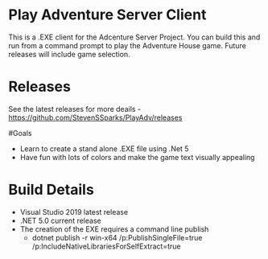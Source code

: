 # Play Adventure Server Client 
This is a .EXE client for the Adcenture Server Project. You can build this and run from a command prompt to play the Adventure House game. Future releases will include game selection. 

# Releases
See the latest releases for more deails - https://github.com/StevenSSparks/PlayAdv/releases

#Goals
* Learn to create a stand alone .EXE file using .Net 5
* Have fun with lots of colors and make the game text visually appealing 

# Build Details 
* Visual Studio 2019 latest release 
* .NET 5.0 current release 
* The creation of the EXE requires a command line publish
   *  dotnet publish -r win-x64 /p:PublishSingleFile=true /p:IncludeNativeLibrariesForSelfExtract=true

